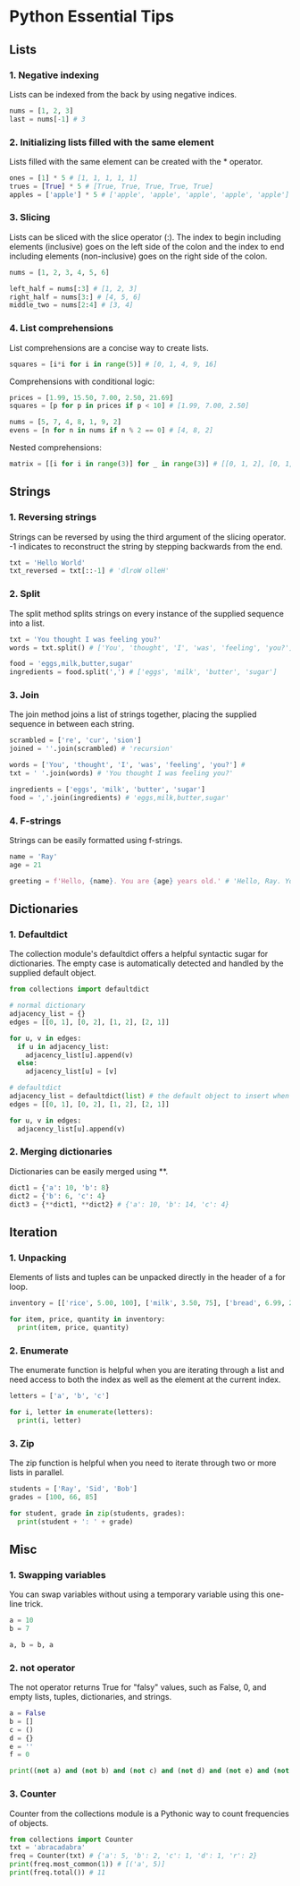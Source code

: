 # Python Essential Tips

## Lists

### 1. Negative indexing
Lists can be indexed from the back by using negative indices.
```python
nums = [1, 2, 3]
last = nums[-1] # 3
```

### 2. Initializing lists filled with the same element
Lists filled with the same element can be created with the * operator.
```python
ones = [1] * 5 # [1, 1, 1, 1, 1]
trues = [True] * 5 # [True, True, True, True, True]
apples = ['apple'] * 5 # ['apple', 'apple', 'apple', 'apple', 'apple']
```

### 3. Slicing
Lists can be sliced with the slice operator (:). The index to begin including elements (inclusive) goes on the left side of the colon and the index to end including elements (non-inclusive) goes on the right side of the colon.
```python
nums = [1, 2, 3, 4, 5, 6]

left_half = nums[:3] # [1, 2, 3]
right_half = nums[3:] # [4, 5, 6]
middle_two = nums[2:4] # [3, 4]
```

### 4. List comprehensions
List comprehensions are a concise way to create lists. 
```python
squares = [i*i for i in range(5)] # [0, 1, 4, 9, 16]
```
Comprehensions with conditional logic:
```python
prices = [1.99, 15.50, 7.00, 2.50, 21.69]
squares = [p for p in prices if p < 10] # [1.99, 7.00, 2.50]

nums = [5, 7, 4, 8, 1, 9, 2]
evens = [n for n in nums if n % 2 == 0] # [4, 8, 2]
```
Nested comprehensions:
```python
matrix = [[i for i in range(3)] for _ in range(3)] # [[0, 1, 2], [0, 1, 2], [0, 1, 2]]
```


## Strings

### 1. Reversing strings
Strings can be reversed by using the third argument of the slicing operator. -1 indicates to reconstruct the string by stepping backwards from the end.
```python
txt = 'Hello World'
txt_reversed = txt[::-1] # 'dlroW olleH'
```

### 2. Split
The split method splits strings on every instance of the supplied sequence into a list.
```python
txt = 'You thought I was feeling you?'
words = txt.split() # ['You', 'thought', 'I', 'was', 'feeling', 'you?']

food = 'eggs,milk,butter,sugar'
ingredients = food.split(',') # ['eggs', 'milk', 'butter', 'sugar']
```

### 3. Join
The join method joins a list of strings together, placing the supplied sequence in between each string.
```python
scrambled = ['re', 'cur', 'sion']
joined = ''.join(scrambled) # 'recursion'

words = ['You', 'thought', 'I', 'was', 'feeling', 'you?'] # 
txt = ' '.join(words) # 'You thought I was feeling you?'

ingredients = ['eggs', 'milk', 'butter', 'sugar']
food = ','.join(ingredients) # 'eggs,milk,butter,sugar'
```


### 4. F-strings
Strings can be easily formatted using f-strings.
```python
name = 'Ray'
age = 21

greeting = f'Hello, {name}. You are {age} years old.' # 'Hello, Ray. You are 21 years old.'
```

## Dictionaries

### 1. Defaultdict
The collection module's defaultdict offers a helpful syntactic sugar for dictionaries. The empty case is automatically detected and handled by the supplied default object. 
```python
from collections import defaultdict

# normal dictionary
adjacency_list = {}
edges = [[0, 1], [0, 2], [1, 2], [2, 1]]

for u, v in edges:
  if u in adjacency_list:
    adjacency_list[u].append(v)
  else:
    adjacency_list[u] = [v]

# defaultdict
adjacency_list = defaultdict(list) # the default object to insert when the key does not exist is an empty list
edges = [[0, 1], [0, 2], [1, 2], [2, 1]]

for u, v in edges:
  adjacency_list[u].append(v)
```

### 2. Merging dictionaries
Dictionaries can be easily merged using **.
```python
dict1 = {'a': 10, 'b': 8}
dict2 = {'b': 6, 'c': 4}
dict3 = {**dict1, **dict2} # {'a': 10, 'b': 14, 'c': 4}
```

## Iteration

### 1. Unpacking
Elements of lists and tuples can be unpacked directly in the header of a for loop.
```python
inventory = [['rice', 5.00, 100], ['milk', 3.50, 75], ['bread', 6.99, 200]]

for item, price, quantity in inventory:
  print(item, price, quantity)
```

### 2. Enumerate
The enumerate function is helpful when you are iterating through a list and need access to both the index as well as the element at the current index.
```python
letters = ['a', 'b', 'c']

for i, letter in enumerate(letters):
  print(i, letter)
```

### 3. Zip
The zip function is helpful when you need to iterate through two or more lists in parallel.
```python
students = ['Ray', 'Sid', 'Bob']
grades = [100, 66, 85]

for student, grade in zip(students, grades):
  print(student + ': ' + grade)
```

## Misc

### 1. Swapping variables
You can swap variables without using a temporary variable using this one-line trick.
```python
a = 10
b = 7

a, b = b, a
```

### 2. not operator
The not operator returns True for "falsy" values, such as False, 0, and empty lists, tuples, dictionaries, and strings.
```python
a = False
b = []
c = ()
d = {}
e = ''
f = 0

print((not a) and (not b) and (not c) and (not d) and (not e) and (not f)) # True
```

### 3. Counter
Counter from the collections module is a Pythonic way to count frequencies of objects.
```python
from collections import Counter
txt = 'abracadabra'
freq = Counter(txt) # {'a': 5, 'b': 2, 'c': 1, 'd': 1, 'r': 2}
print(freq.most_common(1)) # [('a', 5)]
print(freq.total()) # 11
```



